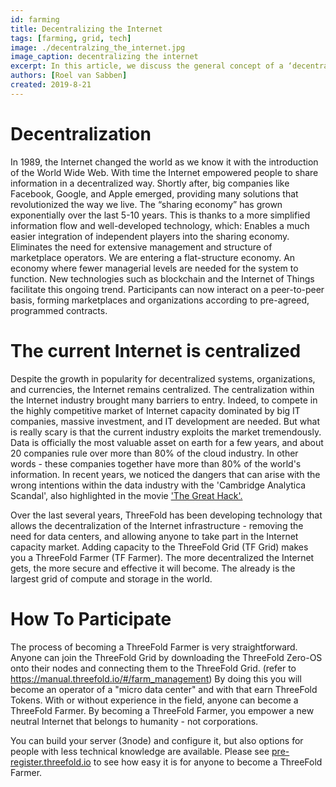 ```yaml
---
id: farming
title: Decentralizing the Internet
tags: [farming, grid, tech]
image: ./decentralzing_the_internet.jpg
image_caption: decentralizing the internet
excerpt: In this article, we discuss the general concept of a ‘decentralized grid’ and how anyone can plug-in capacity to the ThreeFold Grid.
authors: [Roel van Sabben]
created: 2019-8-21
---
```



# Decentralization

In 1989, the Internet changed the world as we know it with the introduction of the World Wide Web. With time the Internet empowered people to share information in a decentralized way. Shortly after, big companies like Facebook, Google, and Apple emerged, providing many solutions that revolutionized the way we live. The “sharing economy” has grown exponentially over the last 5-10 years. This is thanks to a more simplified information flow and well-developed technology, which:
Enables a much easier integration of independent players into the sharing economy.
Eliminates the need for extensive management and structure of marketplace operators.
We are entering a flat-structure economy. An economy where fewer managerial levels are needed for the system to function.
New technologies such as blockchain and the Internet of Things facilitate this ongoing trend. Participants can now interact on a peer-to-peer basis, forming marketplaces and organizations according to pre-agreed, programmed contracts.

# The current Internet is centralized

Despite the growth in popularity for decentralized systems, organizations, and currencies, the Internet remains centralized.
The centralization within the Internet industry brought many barriers to entry. Indeed, to compete in the highly competitive market of Internet capacity dominated by big IT companies, massive investment, and IT development are needed.
But what is really scary is that the current industry exploits the market tremendously. Data is officially the most valuable asset on earth for a few years, and about 20 companies rule over more than 80% of the cloud industry. In other words - these companies together have more than 80% of the world's information. In recent years, we noticed the dangers that can arise with the wrong intentions within the data industry with the 'Cambridge Analytica Scandal', also highlighted in the movie ['The Great Hack'.](https://www.youtube.com/watch?v=iX8GxLP1FHo)

Over the last several years, ThreeFold has been developing technology that allows the decentralization of the Internet infrastructure - removing the need for data centers, and allowing anyone to take part in the Internet capacity market. Adding capacity to the ThreeFold Grid (TF Grid) makes you a ThreeFold Farmer (TF Farmer). The more decentralized the Internet gets, the more secure and effective it will become. The already is the largest grid of compute and storage in the world.

# How To Participate

The process of becoming a ThreeFold Farmer is very straightforward. Anyone can join the ThreeFold Grid by downloading the ThreeFold Zero-OS onto their nodes and connecting them to the ThreeFold Grid. (refer to https://manual.threefold.io/#/farm_management)
By doing this you will become an operator of a "micro data center" and with that earn ThreeFold Tokens. With or without experience in the field, anyone can become a ThreeFold Farmer. By becoming a ThreeFold Farmer, you empower a new neutral Internet that belongs to humanity - not corporations.

You can build your server (3node) and configure it, but also options for people with less technical knowledge are available. Please see [pre-register.threefold.io](https://pre-register.threefold.io) to see how easy it is for anyone to become a ThreeFold Farmer.